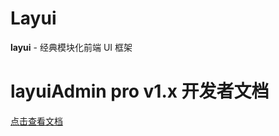 # Layui

**layui** - 经典模块化前端 UI 框架



# layuiAdmin pro v1.x 开发者文档

[点击查看文档](https://noddingfish.github.io/gitbook-technical-note/html/layui/layuiadmin.html)

